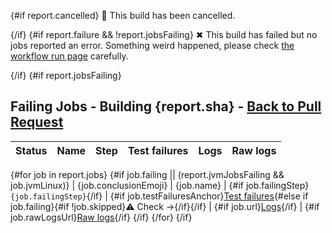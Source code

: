 {#if report.cancelled}
:no_entry_sign: This build has been cancelled.

{/if}
{#if report.failure && !report.jobsFailing}
✖ This build has failed but no jobs reported an error. Something weird happened, please check [the workflow run page]({report.workflowRunUrl}) carefully.

{/if}
{#if report.jobsFailing}
## <a id="build-summary-top"></a>Failing Jobs - Building {report.sha} - [Back to Pull Request]({pullRequest.htmlUrl})

| Status | Name | Step | Test failures | Logs | Raw logs |
| :-:  | --  | --  | :-:  | :-:  | :-:  |
{#for job in report.jobs}
{#if job.failing || (report.jvmJobsFailing && job.jvmLinux)}
| {job.conclusionEmoji} | {job.name} | {#if job.failingStep}`{job.failingStep}`{/if} | {#if job.testFailuresAnchor}[Test failures](#user-content-{job.testFailuresAnchor}){#else if job.failing}{#if !job.skipped}:warning: Check →{/if}{/if} | {#if job.url}[Logs]({job.url}){/if} | {#if job.rawLogsUrl}[Raw logs]({job.rawLogsUrl}){/if}
{/if}
{/for}
{/if}